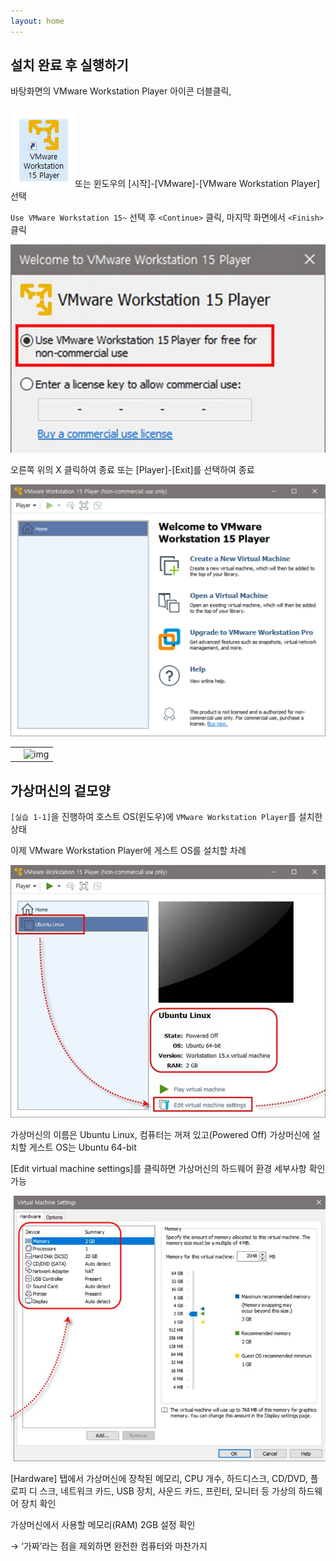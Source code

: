 ```yaml
---
layout: home
---
```


## 설치 완료 후 실행하기

바탕화면의 VMware Workstation Player 아이콘 더블클릭,

![img](./img/clip_image052.gif)또는 윈도우의 [시작]-[VMware]-[VMware Workstation Player] 선택


`Use VMware Workstation 15~` 선택 후 `<Continue>` 클릭, 마지막 화면에서 `<Finish>` 클릭

![img](./img/clip_image054.jpg)



오른쪽 위의 X 클릭하여 종료 또는 [Player]-[Exit]를 선택하여 종료

 ![image-20230316012444387](./img/image-20230316012444387.png)

|      |                                 |
| ---- | ------------------------------- |
|      | ![img](./img/clip_image056.jpg) |





## 가상머신의 겉모양

`[실습 1-1]`을 진행하여 호스트 OS(윈도우)에 `VMware Workstation Player`를 설치한 상태

이제 VMware Workstation Player에 게스트 OS를 설치할 차례

![img](./img/clip_image058.jpg)

가상머신의 이름은 Ubuntu Linux, 컴퓨터는 꺼져 있고(Powered Off) 가상머신에 설치할 게스트 OS는 Ubuntu 64-bit

[Edit virtual machine settings]를 클릭하면 가상머신의 하드웨어 환경 세부사항 확인 가능

 

![img](./img/clip_image060.jpg)

 

[Hardware] 탭에서 가상머신에 장착된 메모리, CPU 개수, 하드디스크, CD/DVD, 플로피 디 스크, 네트워크 카드, USB 장치, 사운드 카드, 프린터, 모니터 등 가상의 하드웨어 장치 확인

가상머신에서 사용할 메모리(RAM) 2GB 설정 확인

→ ‘가짜’라는 점을 제외하면 완전한 컴퓨터와 마찬가지

